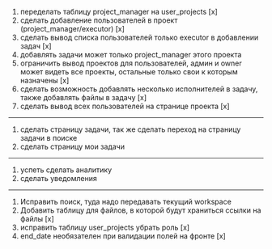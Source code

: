 1. переделать таблицу project_manager на user_projects [x]
2. сделать добавление пользователей в проект (project_manager/executor) [x]
3. сделать вывод списка пользователей только executor в добавлении задач [x]
4. добавлять задачи может только project_manager этого проекта
5. ограничить вывод проектов для пользователей, админ и owner может видеть все проекты, остальные только свои к которым назначены [x]
6. сделать возможность добавлять несколько исполнителей в задачу, также добавлять файлы в задачу [x]
7. сделать вывод всех пользователей на странице проекта [x]

---

1. сделать страницу задачи, так же сделать переход на страницу задачи в поиске
2. сделать страницу мои задачи

---

1. успеть сделать аналитику
2. сделать уведомления

---

1. Исправить поиск, туда надо передавать текущий workspace
2. Добавить таблицу для файлов, в которой будут храниться ссылки на файлы [x]
3. исправить таблицу user_projects убрать роль [x]
4. end_date необязателен при валидации полей на фронте [x]
